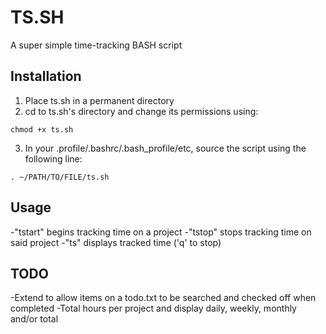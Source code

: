 TS.SH
=====

A super simple time-tracking BASH script

Installation
------------

  1. Place ts.sh in a permanent directory
  2. cd to ts.sh's directory and change its permissions using:
  ```
  chmod +x ts.sh
  ```
  3. In your .profile/.bashrc/.bash_profile/etc, source the script using the following line:
  ```
  . ~/PATH/TO/FILE/ts.sh
  ```

Usage
-----

  -"tstart" begins tracking time on a project
  -"tstop" stops tracking time on said project
  -"ts" displays tracked time ('q' to stop)


TODO
----

  -Extend to allow items on a todo.txt to be searched and checked off when completed
  -Total hours per project and display daily, weekly, monthly and/or total